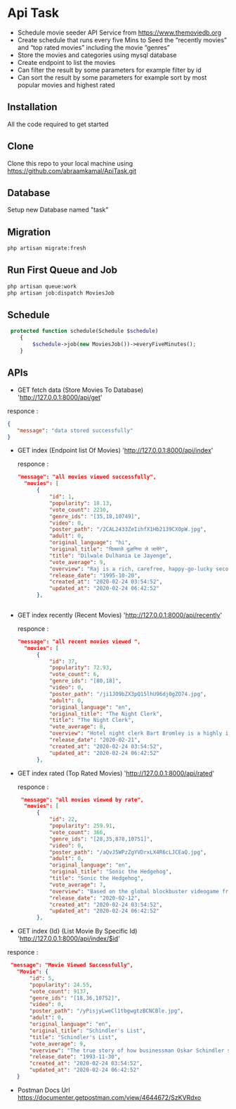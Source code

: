 # Api Task

* Schedule movie seeder API Service from https://www.themoviedb.org
* Create schedule that runs every five Mins to Seed the “recently
  movies” and “top rated movies” including the movie “genres”
* Store the movies and categories using mysql database
* Create endpoint to list the movies
* Can filter the result by some parameters for example filter by id
* Can sort the result by some parameters for example sort by most popular movies and
  highest rated

## Installation

All the code required to get started
## Clone
Clone this repo to your local machine using https://github.com/abraamkamal/ApiTask.git
## Database
Setup new Database named "task"
## Migration

```bash
php artisan migrate:fresh 
```

## Run First Queue and Job

```bash
php artisan queue:work
php artisan job:dispatch MoviesJob
```
## Schedule
```php
 protected function schedule(Schedule $schedule)
    {
        $schedule->job(new MoviesJob())->everyFiveMinutes();
    }
```

## APIs
* GET fetch data (Store Movies To Database)
 'http://127.0.0.1:8000/api/get'
 
 responce :
 ```json
 {
    "message": "data stored successfully"
}
 ```
* GET index (Endpoint list Of Movies)
  'http://127.0.0.1:8000/api/index'
  
  responce : 
  ```json
  "message": "all movies viewed successfully",
    "movies": [
        {
            "id": 1,
            "popularity": 18.13,
            "vote_count": 2210,
            "genre_ids": "[35,18,10749]",
            "video": 0,
            "poster_path": "/2CAL2433ZeIihfX1Hb2139CX0pW.jpg",
            "adult": 0,
            "original_language": "hi",
            "original_title": "दिलवाले दुल्हनिया ले जायेंगे",
            "title": "Dilwale Dulhania Le Jayenge",
            "vote_average": 9,
            "overview": "Raj is a rich, carefree, happy-go-lucky second generation NRI. Simran is the daughter of Chaudhary Baldev Singh, who in spite of being an NRI is very strict about adherence to Indian values. Simran has left for India to be married to her childhood fiancé. Raj leaves for India with a mission at his hands, to claim his lady love under the noses of her whole family. Thus begins a saga.",
            "release_date": "1995-10-20",
            "created_at": "2020-02-24 03:54:52",
            "updated_at": "2020-02-24 06:42:52"
        },
        
* GET index recently (Recent Movies) 
  'http://127.0.0.1:8000/api/recently'
  
  responce :
  ```json
  "message": "all recent movies viewed ",
    "movies": [
        {
            "id": 37,
            "popularity": 72.93,
            "vote_count": 6,
            "genre_ids": "[80,18]",
            "video": 0,
            "poster_path": "/ji1JO9bZX3pQ15lhU96dj0gZO74.jpg",
            "adult": 0,
            "original_language": "en",
            "original_title": "The Night Clerk",
            "title": "The Night Clerk",
            "vote_average": 8,
            "overview": "Hotel night clerk Bart Bromley is a highly intelligent young man on the Autism spectrum. When a woman is murdered during his shift, Bart becomes the prime suspect. As the police investigation closes in, Bart makes a personal connection with a beautiful guest named Andrea, but soon realises he must stop the real murderer before she becomes the next victim.",
            "release_date": "2020-02-21",
            "created_at": "2020-02-24 03:54:52",
            "updated_at": "2020-02-24 06:42:52"
        },
  ```
* GET index rated (Top Rated Movies)
  'http://127.0.0.1:8000/api/rated'
  
  responce : 
  ```json
   "message": "all movies viewed by rate",
    "movies": [
        {
            "id": 22,
            "popularity": 259.91,
            "vote_count": 366,
            "genre_ids": "[28,35,878,10751]",
            "video": 0,
            "poster_path": "/aQvJ5WPzZgYVDrxLX4R6cLJCEaQ.jpg",
            "adult": 0,
            "original_language": "en",
            "original_title": "Sonic the Hedgehog",
            "title": "Sonic the Hedgehog",
            "vote_average": 7,
            "overview": "Based on the global blockbuster videogame franchise from Sega, Sonic the Hedgehog tells the story of the world’s speediest hedgehog as he embraces his new home on Earth. In this live-action adventure comedy, Sonic and his new best friend team up to defend the planet from the evil genius Dr. Robotnik and his plans for world domination.",
            "release_date": "2020-02-12",
            "created_at": "2020-02-24 03:54:52",
            "updated_at": "2020-02-24 06:42:52"
        },
  ```
* GET index {Id} (List Movie By Specific Id)
 'http://127.0.0.1:8000/api/index/$id'
 
 responce :
 ```json
  "message": "Movie Viewed Successfully",
    "Movie": {
        "id": 5,
        "popularity": 24.55,
        "vote_count": 9137,
        "genre_ids": "[18,36,10752]",
        "video": 0,
        "poster_path": "/yPisjyLweCl1tbgwgtzBCNCBle.jpg",
        "adult": 0,
        "original_language": "en",
        "original_title": "Schindler's List",
        "title": "Schindler's List",
        "vote_average": 9,
        "overview": "The true story of how businessman Oskar Schindler saved over a thousand Jewish lives from the Nazis while they worked as slaves in his factory during World War II.",
        "release_date": "1993-11-30",
        "created_at": "2020-02-24 03:54:52",
        "updated_at": "2020-02-24 06:42:52"
    }
 ```
* Postman Docs Url https://documenter.getpostman.com/view/4644672/SzKVRdxo
  

